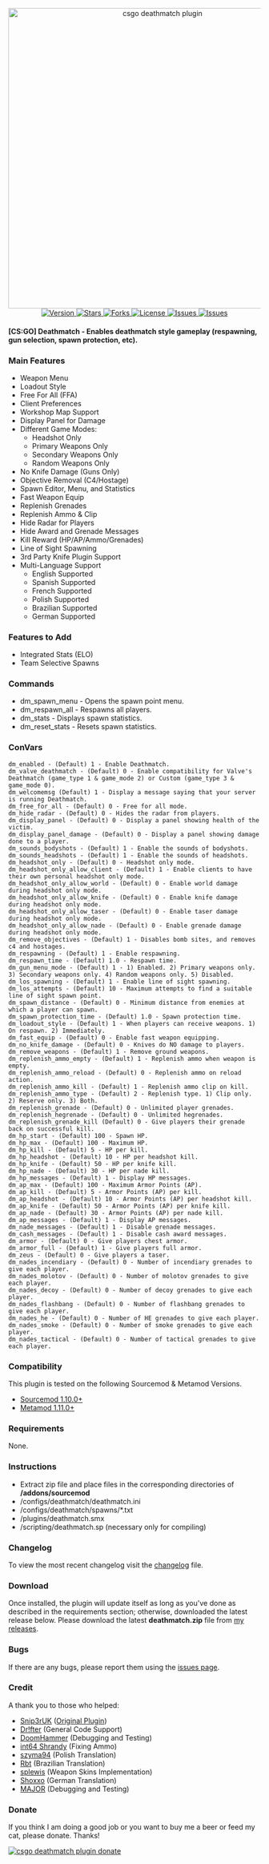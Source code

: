 <p align="center">
	<a href="https://www.maxximou5.com/">
		<img src="https://www.maxximou5.com/sourcemod/assests/img/deathmatch_csgo.png" alt="csgo deathmatch plugin" width="600" alt="csgo-deathmatch-logo">
	</a>
    <br>
    <a href="https://github.com/Maxximou5/csgo-deathmatch/releases">
        <img src="https://img.shields.io/github/release/Maxximou5/csgo-deathmatch.svg?style=flat-square" alt="Version">
    </a>
    <a href="https://github.com/Maxximou5/csgo-deathmatch/stargazers">
        <img src="https://img.shields.io/github/stars/Maxximou5/csgo-deathmatch.svg?style=flat-square" alt="Stars">
    </a>
    <a href="https://github.com/Maxximou5/csgo-deathmatch/network">
        <img src="https://img.shields.io/github/forks/Maxximou5/csgo-deathmatch.svg?style=flat-square" alt="Forks">
    </a>
    <a href="https://raw.githubusercontent.com/Maxximou5/csgo-deathmatch/master/LICENSE">
        <img src="https://img.shields.io/badge/license-GPLv3-blue.svg?style=flat-square" alt="License">
    </a>
    <a href="https://github.com/Maxximou5/csgo-deathmatch/issues">
        <img src="https://img.shields.io/github/issues/Maxximou5/csgo-deathmatch.svg?style=flat-square" alt="Issues">
    </a>
    <a href="https://travis-ci.org/Maxximou5/csgo-deathmatch">
        <img src="https://img.shields.io/travis/Maxximou5/csgo-deathmatch.svg?style=flat-square" alt="Issues">
    </a>
</p>

#### **[CS:GO] Deathmatch** - Enables deathmatch style gameplay (respawning, gun selection, spawn protection, etc).

### Main Features

- Weapon Menu
- Loadout Style
- Free For All (FFA)
- Client Preferences
- Workshop Map Support
- Display Panel for Damage
- Different Game Modes:
	- Headshot Only
	- Primary Weapons Only
	- Secondary Weapons Only
	- Random Weapons Only
- No Knife Damage (Guns Only)
- Objective Removal (C4/Hostage)
- Spawn Editor, Menu, and Statistics
- Fast Weapon Equip
- Replenish Grenades
- Replenish Ammo & Clip
- Hide Radar for Players
- Hide Award and Grenade Messages
- Kill Reward (HP/AP/Ammo/Grenades)
- Line of Sight Spawning
- 3rd Party Knife Plugin Support
- Multi-Language Support
	- English Supported
	- Spanish Supported
	- French Supported
	- Polish Supported
	- Brazilian Supported
	- German Supported

### Features to Add

- Integrated Stats (ELO)
- Team Selective Spawns

### Commands

- dm_spawn_menu - Opens the spawn point menu.
- dm_respawn_all - Respawns all players.
- dm_stats - Displays spawn statistics.
- dm_reset_stats - Resets spawn statistics.

### ConVars

	dm_enabled - (Default) 1 - Enable Deathmatch.
	dm_valve_deathmatch - (Default) 0 - Enable compatibility for Valve's Deathmatch (game_type 1 & game_mode 2) or Custom (game_type 3 & game_mode 0).
	dm_welcomemsg (Default) 1 - Display a message saying that your server is running Deathmatch.
	dm_free_for_all - (Default) 0 - Free for all mode.
	dm_hide_radar - (Default) 0 - Hides the radar from players.
	dm_display_panel - (Default) 0 - Display a panel showing health of the victim.
	dm_display_panel_damage - (Default) 0 - Display a panel showing damage done to a player.
	dm_sounds_bodyshots - (Default) 1 - Enable the sounds of bodyshots.
	dm_sounds_headshots - (Default) 1 - Enable the sounds of headshots.
	dm_headshot_only - (Default) 0 - Headshot only mode.
	dm_headshot_only_allow_client - (Default) 1 - Enable clients to have their own personal headshot only mode.
	dm_headshot_only_allow_world - (Default) 0 - Enable world damage during headshot only mode.
	dm_headshot_only_allow_knife - (Default) 0 - Enable knife damage during headshot only mode.
	dm_headshot_only_allow_taser - (Default) 0 - Enable taser damage during headshot only mode.
	dm_headshot_only_allow_nade - (Default) 0 - Enable grenade damage during headshot only mode.
	dm_remove_objectives - (Default) 1 - Disables bomb sites, and removes c4 and hostages.
	dm_respawning - (Default) 1 - Enable respawning.
	dm_respawn_time - (Default) 1.0 - Respawn time.
	dm_gun_menu_mode - (Default) 1 - 1) Enabled. 2) Primary weapons only. 3) Secondary weapons only. 4) Random weapons only. 5) Disabled.
	dm_los_spawning - (Default) 1 - Enable line of sight spawning.
	dm_los_attempts - (Default) 10 - Maximum attempts to find a suitable line of sight spawn point.
	dm_spawn_distance - (Default) 0 - Minimum distance from enemies at which a player can spawn.
	dm_spawn_protection_time - (Default) 1.0 - Spawn protection time.
	dm_loadout_style - (Default) 1 - When players can receive weapons. 1) On respawn. 2) Immediately.
	dm_fast_equip - (Default) 0 - Enable fast weapon equipping.
	dm_no_knife_damage - (Default) 0 - Knives do NO damage to players.
	dm_remove_weapons - (Default) 1 - Remove ground weapons.
	dm_replenish_ammo_empty - (Default) 1 - Replenish ammo when weapon is empty.
	dm_replenish_ammo_reload - (Default) 0 - Replenish ammo on reload action.
	dm_replenish_ammo_kill - (Default) 1 - Replenish ammo clip on kill.
	dm_replenish_ammo_type - (Default) 2 - Replenish type. 1) Clip only. 2) Reserve only. 3) Both.
	dm_replenish_grenade - (Default) 0 - Unlimited player grenades.
	dm_replenish_hegrenade - (Default) 0 - Unlimited hegrenades.
	dm_replenish_grenade_kill (Default) 0 - Give players their grenade back on successful kill.
	dm_hp_start - (Default) 100 - Spawn HP.
	dm_hp_max - (Default) 100 - Maximum HP.
	dm_hp_kill - (Default) 5 - HP per kill.
	dm_hp_headshot - (Default) 10 - HP per headshot kill.
	dm_hp_knife - (Default) 50 - HP per knife kill.
	dm_hp_nade - (Default) 30 - HP per nade kill.
	dm_hp_messages - (Default) 1 - Display HP messages.
	dm_ap_max - (Default) 100 - Maximum Armor Points (AP).
	dm_ap_kill - (Default) 5 - Armor Points (AP) per kill.
	dm_ap_headshot - (Default) 10 - Armor Points (AP) per headshot kill.
	dm_ap_knife - (Default) 50 - Armor Points (AP) per knife kill.
	dm_ap_nade - (Default) 30 - Armor Points (AP) per nade kill.
	dm_ap_messages - (Default) 1 - Display AP messages.
	dm_nade_messages - (Default) 1 - Disable grenade messages.
	dm_cash_messages - (Default) 1 - Disable cash award messages.
	dm_armor - (Default) 0 - Give players chest armor.
	dm_armor_full - (Default) 1 - Give players full armor.
	dm_zeus - (Default) 0 - Give players a taser.
	dm_nades_incendiary - (Default) 0 - Number of incendiary grenades to give each player.
	dm_nades_molotov - (Default) 0 - Number of molotov grenades to give each player.
	dm_nades_decoy - (Default) 0 - Number of decoy grenades to give each player.
	dm_nades_flashbang - (Default) 0 - Number of flashbang grenades to give each player.
	dm_nades_he - (Default) 0 - Number of HE grenades to give each player.
	dm_nades_smoke - (Default) 0 - Number of smoke grenades to give each player.
	dm_nades_tactical - (Default) 0 - Number of tactical grenades to give each player.

### Compatibility

This plugin is tested on the following Sourcemod & Metamod Versions.

- <a href="https://www.sourcemod.net/downloads.php">Sourcemod 1.10.0+</a>
- <a href="https://www.sourcemm.net/downloads.php">Metamod 1.11.0+</a>

### Requirements

None.

### Instructions

- Extract zip file and place files in the corresponding directories of **/addons/sourcemod**
- /configs/deathmatch/deathmatch.ini
- /configs/deathmatch/spawns/*.txt
- /plugins/deathmatch.smx
- /scripting/deathmatch.sp (necessary only for compiling)

### Changelog

To view the most recent changelog visit the <a href="https://github.com/Maxximou5/csgo-deathmatch/blob/master/CHANGELOG.md">changelog</a> file.

### Download

Once installed, the plugin will update itself as long as you've done as described in the requirements section; otherwise, downloaded the latest release below.
Please download the latest **deathmatch.zip** file from <a href="https://github.com/Maxximou5/csgo-deathmatch/releases">my releases</a>.

### Bugs

If there are any bugs, please report them using the <a href="https://github.com/Maxximou5/csgo-deathmatch/issues">issues page</a>.

### Credit

A thank you to those who helped:

- <a href="https://forums.alliedmods.net/member.php?u=187003">Snip3rUK</a> (<a href="https://forums.alliedmods.net/showthread.php?t=189577">Original Plugin</a>)
- <a href="https://forums.alliedmods.net/member.php?u=26021">Dr!fter</a> (General Code Support)
- <a href="https://steamcommunity.com/id/DoomHammer69/">DoomHammer</a> (Debugging and Testing)
- <a href="https://steamcommunity.com/id/int64shrandy/">int64 Shrandy</a> (Fixing Ammo)
- <a href="https://forums.alliedmods.net/member.php?u=255924">szyma94</a> (Polish Translation)
- <a href="https://forums.alliedmods.net/member.php?u=260574">Rbt</a> (Brazilian Translation)
- <a href="https://forums.alliedmods.net/member.php?u=245683">splewis</a> (Weapon Skins Implementation)
- <a href="https://github.com/Shoxxo">Shoxxo</a> (German Translation)
- <a href="https://steamcommunity.com/profiles/76561198098268870/">MAJOR</a> (Debugging and Testing)

### Donate

If you think I am doing a good job or you want to buy me a beer or feed my cat, please donate.
Thanks!

<a href="https://www.paypal.com/cgi-bin/webscr?cmd=_s-xclick&hosted_button_id=VSHQ7J8HR95SG"><img src="https://www.paypalobjects.com/en_US/i/btn/btn_donateCC_LG.gif" alt="csgo deathmatch plugin donate"/></a>
